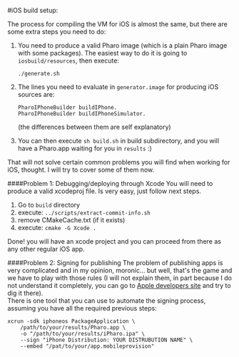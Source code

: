 #iOS build setup:

The process for compiling the VM for iOS is almost the same, but there are some extra steps you need to do:

1. You need to produce a valid Pharo image (which is a plain Pharo image with some packages). The easiest way to do it is going to `iosbuild/resources`, then execute:
	```
	./generate.sh
	```

2. The lines you need to evaluate in `generator.image` for producing iOS sources are:
	```
	PharoIPhoneBuilder buildIPhone.
	PharoIPhoneBuilder buildIPhoneSimulator.
	```
	(the differences between them are self explanatory)

3. You can then execute `sh build.sh` in build subdirectory, and you will have a Pharo.app waiting for you in `results` :) 
	
That will not solve certain common problems you will find when working for iOS, thought. I will try to cover some of them now.

####Problem 1: Debugging/deploying through Xcode 
You will need to produce a valid xcodeproj file. Is very easy, just follow next steps. 

1. Go to `build` directory
2. execute: `../scripts/extract-commit-info.sh`
3. remove CMakeCache.txt (if it exists)
4. execute: `cmake -G Xcode .`

Done! you will have an xcode project and you can proceed from there as any other regular iOS app.

####Problem 2: Signing for publishing
The problem of publishing apps is very complicated and in my opinion, moronic... but well, that's the game and we have to play with those rules (I will not explain them, in part because I do not understand it completely, you can go to [Apple developers site](http://developer.apple.com) and try to dig it there).  
There is one tool that you can use to automate the signing process, assuming you have all the required previous steps:  
```
xcrun -sdk iphoneos PackageApplication \
    /path/to/your/results/Pharo.app \
    -o "/path/to/your/results/iPharo.ipa" \
    --sign "iPhone Distribution: YOUR DISTRUBUTION NAME" \
    --embed "/pat/to/your/app.mobileprovision"
```
